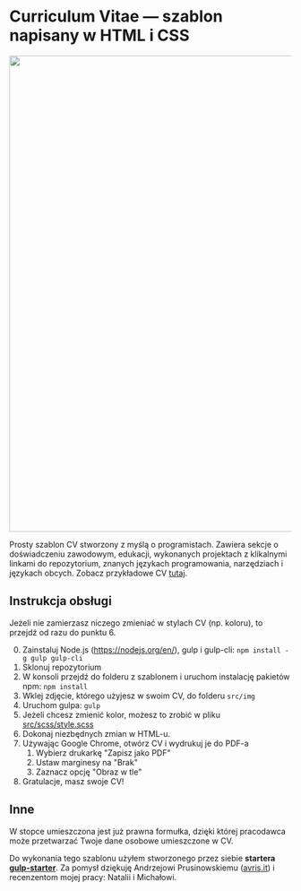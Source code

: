 # Curriculum Vitae &mdash; szablon napisany w HTML i CSS

<p align="center">
  <img height="850" width="600" src="https://raw.githubusercontent.com/WojtekWernicki/curriculum-vitae/master/cv.png">
</p>

Prosty szablon CV stworzony z myślą o programistach. Zawiera sekcje o doświadczeniu zawodowym, edukacji, wykonanych projektach z klikalnymi linkami do repozytorium, znanych językach programowania, narzędziach i językach obcych. Zobacz przykładowe CV [tutaj](example-cv.pdf).

## Instrukcja obsługi

Jeżeli nie zamierzasz niczego zmieniać w stylach CV (np. koloru), to przejdź od razu do punktu 6.

0. Zainstaluj Node.js (https://nodejs.org/en/), gulp i gulp-cli: `npm install -g gulp gulp-cli`
1. Sklonuj repozytorium
2. W konsoli przejdź do folderu z szablonem i uruchom instalację pakietów npm: `npm install`
3. Wklej zdjęcie, którego użyjesz w swoim CV, do folderu `src/img`
4. Uruchom gulpa: `gulp`
5. Jeżeli chcesz zmienić kolor, możesz to zrobić w pliku [src/scss/style.scss](src/scss/style.scss)
6. Dokonaj niezbędnych zmian w HTML-u. 
7. Używając Google Chrome, otwórz CV i wydrukuj je do PDF-a
   1. Wybierz drukarkę "Zapisz jako PDF"
   2. Ustaw marginesy na "Brak"
   3. Zaznacz opcję "Obraz w tle"
8. Gratulacje, masz swoje CV!

## Inne

W stopce umieszczona jest już prawna formułka, dzięki której pracodawca może przetwarzać Twoje dane osobowe umieszczone w CV.

Do wykonania tego szablonu użyłem stworzonego przez siebie **startera [gulp-starter](https://github.com/WojtekWernicki/gulp-starter)**. Za pomysł dziękuję Andrzejowi Prusinowskiemu ([avris.it](https://avris.it)) i recenzentom mojej pracy: Natalii i Michałowi.